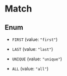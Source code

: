 

# Match

## Enum


* `FIRST` (value: `"first"`)

* `LAST` (value: `"last"`)

* `UNIQUE` (value: `"unique"`)

* `ALL` (value: `"all"`)



